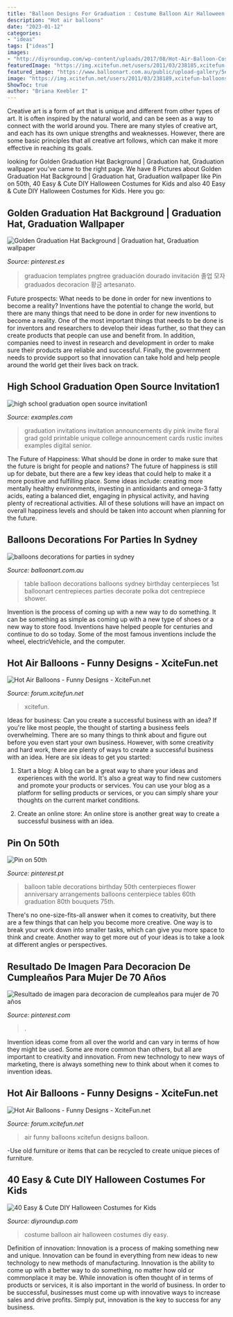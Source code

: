 ```yaml
---
title: "Balloon Designs For Graduation : Costume Balloon Air Halloween Costumes Diy Easy"
description: "Hot air balloons"
date: "2023-01-12"
categories:
- "ideas"
tags: ["ideas"]
images:
- "http://diyroundup.com/wp-content/uploads/2017/08/Hot-Air-Balloon-Costume.jpg"
featuredImage: "https://img.xcitefun.net/users/2011/03/238185,xcitefun-balloons-7.jpg"
featured_image: "https://www.balloonart.com.au/public/upload-gallery/5eAMTmrJzIMhZnHfzo7SDKvkkomILA-dS0j585-Ponc.jpeg"
image: "https://img.xcitefun.net/users/2011/03/238189,xcitefun-balloons-2.jpg"
ShowToc: true
author: "Briana Keebler I"
---
```



Creative art is a form of art that is unique and different from other types of art. It is often inspired by the natural world, and can be seen as a way to connect with the world around you. There are many styles of creative art, and each has its own unique strengths and weaknesses. However, there are some basic principles that all creative art follows, which can make it more effective in reaching its goals.

	

		
looking for Golden Graduation Hat Background | Graduation hat, Graduation wallpaper you've came to the right page. We have 8 Pictures about Golden Graduation Hat Background | Graduation hat, Graduation wallpaper like Pin on 50th, 40 Easy &amp; Cute DIY Halloween Costumes for Kids and also 40 Easy &amp; Cute DIY Halloween Costumes for Kids. Here you go:
		
    
## Golden Graduation Hat Background | Graduation Hat, Graduation Wallpaper

<img loading=lazy src="https://i.pinimg.com/736x/8d/43/ff/8d43ff4628173a7673e1631f5f907a44.jpg" onerror="this.onerror=null;this.src='https://tse2.mm.bing.net/th?id=OIP.IR6NPkjgaUrGisa8JS3bUwHaKY&amp;pid=15.1';" alt="Golden Graduation Hat Background | Graduation hat, Graduation wallpaper">

_Source: pinterest.es_

>graduacion templates pngtree graduación dourado invitación 졸업 모자 graduados decoracion 황금 artesanato. 

	

Future prospects: What needs to be done in order for new inventions to become a reality?
Inventions have the potential to change the world, but there are many things that need to be done in order for new inventions to become a reality. One of the most important things that needs to be done is for inventors and researchers to develop their ideas further, so that they can create products that people can use and benefit from. In addition, companies need to invest in research and development in order to make sure their products are reliable and successful. Finally, the government needs to provide support so that innovation can take hold and help people around the world get their lives back on track.

    
## High School Graduation Open Source Invitation1

<img loading=lazy src="https://images.examples.com/wp-content/uploads/2017/03/High-School-Graduation-Open-Source-Invitation1.jpg" onerror="this.onerror=null;this.src='https://tse4.mm.bing.net/th?id=OIP.BS6Ry3iYxZb5NkeXZLwKWAHaF7&amp;pid=15.1';" alt="high school graduation open source invitation1">

_Source: examples.com_

>graduation invitations invitation announcements diy pink invite floral grad gold printable unique college announcement cards rustic invites examples digital senior. 

	

The Future of Happiness: What should be done in order to make sure that the future is bright for people and nations?
The future of happiness is still up for debate, but there are a few key ideas that could help to make it a more positive and fulfilling place. Some ideas include: creating more mentally healthy environments, investing in antioxidants and omega-3 fatty acids, eating a balanced diet, engaging in physical activity, and having plenty of recreational activities. All of these solutions will have an impact on overall happiness levels and should be taken into account when planning for the future.

    
## Balloons Decorations For Parties In Sydney

<img loading=lazy src="https://www.balloonart.com.au/public/upload-gallery/5eAMTmrJzIMhZnHfzo7SDKvkkomILA-dS0j585-Ponc.jpeg" onerror="this.onerror=null;this.src='https://tse4.mm.bing.net/th?id=OIP.Z9LapSa-GQF2pSNYZ8iubAAAAA&amp;pid=15.1';" alt="balloons decorations for parties in sydney">

_Source: balloonart.com.au_

>table balloon decorations balloons sydney birthday centerpieces 1st balloonart centrepieces parties decorate polka dot centrepiece shower. 

	

Invention is the process of coming up with a new way to do something. It can be something as simple as coming up with a new type of shoes or a new way to store food. Inventions have helped people for centuries and continue to do so today. Some of the most famous inventions include the wheel, electricVehicle, and the computer.

    
## Hot Air Balloons - Funny Designs - XciteFun.net

<img loading=lazy src="https://img.xcitefun.net/users/2011/03/238185,xcitefun-balloons-7.jpg" onerror="this.onerror=null;this.src='https://tse1.mm.bing.net/th?id=OIP.mB7oUaaevZmgiWoQgUn01AHaHG&amp;pid=15.1';" alt="Hot Air Balloons - Funny Designs - XciteFun.net">

_Source: forum.xcitefun.net_

>xcitefun. 

	

Ideas for business: Can you create a successful business with an idea?
If you're like most people, the thought of starting a business feels overwhelming. There are so many things to think about and figure out before you even start your own business. However, with some creativity and hard work, there are plenty of ways to create a successful business with an idea. Here are six ideas to get you started:
1) Start a blog: A blog can be a great way to share your ideas and experiences with the world. It's also a great way to find new customers and promote your products or services. You can use your blog as a platform for selling products or services, or you can simply share your thoughts on the current market conditions.

2) Create an online store: An online store is another great way to create a successful business with an idea.

    
## Pin On 50th

<img loading=lazy src="https://i.pinimg.com/736x/dc/2a/dc/dc2adcd0b00cc534748c77d99eb62113--table-flower-arrangements-balloon-arrangements.jpg" onerror="this.onerror=null;this.src='https://tse2.mm.bing.net/th?id=OIP.tRlIUXpRKyJuRH3KTU6tYgHaJ4&amp;pid=15.1';" alt="Pin on 50th">

_Source: pinterest.pt_

>balloon table decorations birthday 50th centerpieces flower anniversary arrangements balloons centerpiece tables 60th graduation 80th bouquets 75th. 

	

There's no one-size-fits-all answer when it comes to creativity, but there are a few things that can help you become more creative. One way is to break your work down into smaller tasks, which can give you more space to think and create. Another way to get more out of your ideas is to take a look at different angles or perspectives.

    
## Resultado De Imagen Para Decoracion De Cumpleaños Para Mujer De 70 Años

<img loading=lazy src="https://i.pinimg.com/736x/9c/19/53/9c1953bd3e6fe3503ce48fc406aac829.jpg" onerror="this.onerror=null;this.src='https://tse4.mm.bing.net/th?id=OIP.NzB2c6sFSuSU5_3slG8NHAHaLH&amp;pid=15.1';" alt="Resultado de imagen para decoracion de cumpleaños para mujer de 70 años">

_Source: pinterest.com_

>. 

	

Invention ideas come from all over the world and can vary in terms of how they might be used. Some are more common than others, but all are important to creativity and innovation. From new technology to new ways of marketing, there is always something new to think about when it comes to invention ideas.

    
## Hot Air Balloons - Funny Designs - XciteFun.net

<img loading=lazy src="https://img.xcitefun.net/users/2011/03/238189,xcitefun-balloons-2.jpg" onerror="this.onerror=null;this.src='https://tse3.mm.bing.net/th?id=OIP.g1MoyGSFkwIeRF7ZS1QBPgHaE5&amp;pid=15.1';" alt="Hot Air Balloons - Funny Designs - XciteFun.net">

_Source: forum.xcitefun.net_

>air funny balloons xcitefun designs balloon. 

	

-Use old furniture or items that can be recycled to create unique pieces of furniture.

    
## 40 Easy &amp; Cute DIY Halloween Costumes For Kids

<img loading=lazy src="http://diyroundup.com/wp-content/uploads/2017/08/Hot-Air-Balloon-Costume.jpg" onerror="this.onerror=null;this.src='https://tse4.mm.bing.net/th?id=OIP.jPVZEV9ZBSOhfCt1gZ1JuwHaRb&amp;pid=15.1';" alt="40 Easy &amp; Cute DIY Halloween Costumes for Kids">

_Source: diyroundup.com_

>costume balloon air halloween costumes diy easy. 

	

Definition of innovation:
Innovation is a process of making something new and unique. Innovation can be found in everything from new ideas to new technology to new methods of manufacturing. Innovation is the ability to come up with a better way to do something, no matter how old or commonplace it may be.
While innovation is often thought of in terms of products or services, it is also important in the world of business. In order to be successful, businesses must come up with innovative ways to increase sales and drive profits. Simply put, innovation is the key to success for any business.

